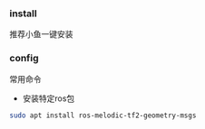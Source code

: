 ### install
推荐小鱼一键安装
### config

常用命令
- 安装特定ros包
```bash
sudo apt install ros-melodic-tf2-geometry-msgs
```